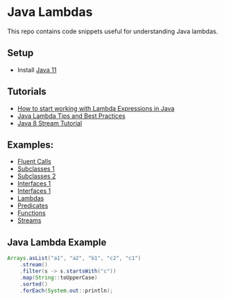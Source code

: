 # Java Lambdas

This repo contains code snippets useful for understanding Java lambdas.

## Setup
* Install [Java 11](https://www.oracle.com/technetwork/java/javase/downloads/jdk11-downloads-5066655.html) 

## Tutorials
* [How to start working with Lambda Expressions in Java](https://medium.freecodecamp.org/learn-these-4-things-and-working-with-lambda-expressions-b0ab36e0fffc)
* [Java Lambda Tips and Best Practices](http://www.baeldung.com/java-8-lambda-expressions-tips)
* [Java 8 Stream Tutorial](https://winterbe.com/posts/2014/07/31/java8-stream-tutorial-examples/)

## Examples:
* [Fluent Calls](src/main/java/org/athenian/lambdas/_0_fluent_calls)
* [Subclasses 1](src/main/java/org/athenian/lambdas/_1_subclasses_1)
* [Subclasses 2](src/main/java/org/athenian/lambdas/_1_subclasses_2)
* [Interfaces 1](src/main/java/org/athenian/lambdas/_2_interfaces_1)
* [Interfaces 1](src/main/java/org/athenian/lambdas/_2_interfaces_2)
* [Lambdas](src/main/java/org/athenian/lambdas/_3_lambdas)
* [Predicates](src/main/java/org/athenian/lambdas/_4_predicates)
* [Functions](src/main/java/org/athenian/lambdas/_5_functions)
* [Streams](src/main/java/org/athenian/lambdas/_6_streams)

## Java Lambda Example
```Java
Arrays.asList("a1", "a2", "b1", "c2", "c1")
    .stream()
    .filter(s -> s.startsWith("c"))
    .map(String::toUpperCase)
    .sorted()
    .forEach(System.out::println);
```

